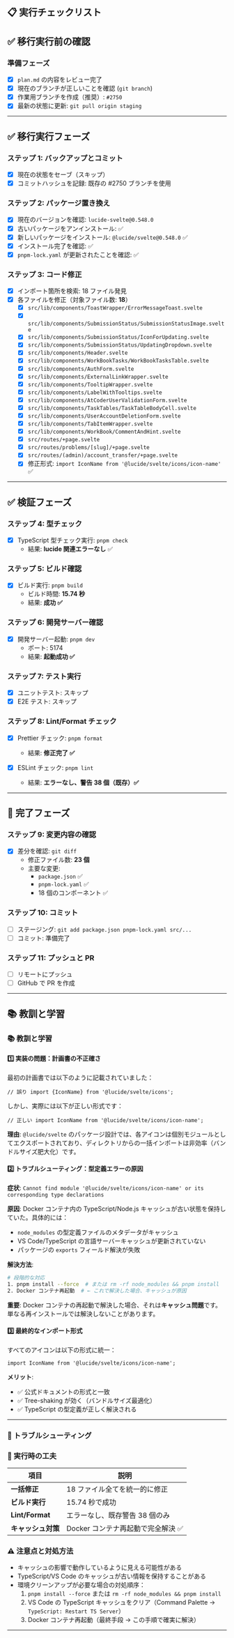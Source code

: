 ## 📋 実行チェックリスト

## ✅ 移行実行前の確認

### 準備フェーズ

- [x] `plan.md` の内容をレビュー完了
- [x] 現在のブランチが正しいことを確認 (`git branch`)
- [x] 作業用ブランチを作成（推奨）: `#2750`
- [x] 最新の状態に更新: `git pull origin staging`

---

## ✅ 移行実行フェーズ

### ステップ 1: バックアップとコミット

- [x] 現在の状態をセーブ（スキップ）
- [x] コミットハッシュを記録: 既存の #2750 ブランチを使用

### ステップ 2: パッケージ置き換え

- [x] 現在のバージョンを確認: `lucide-svelte@0.548.0`
- [x] 古いパッケージをアンインストール: ✅
- [x] 新しいパッケージをインストール: `@lucide/svelte@0.548.0` ✅
- [x] インストール完了を確認: ✅
- [x] `pnpm-lock.yaml` が更新されたことを確認: ✅

### ステップ 3: コード修正

- [x] インポート箇所を検索: 18 ファイル発見
- [x] 各ファイルを修正（対象ファイル数: **18**）
  - [x] `src/lib/components/ToastWrapper/ErrorMessageToast.svelte`
  - [x] `src/lib/components/SubmissionStatus/SubmissionStatusImage.svelte`
  - [x] `src/lib/components/SubmissionStatus/IconForUpdating.svelte`
  - [x] `src/lib/components/SubmissionStatus/UpdatingDropdown.svelte`
  - [x] `src/lib/components/Header.svelte`
  - [x] `src/lib/components/WorkBookTasks/WorkBookTasksTable.svelte`
  - [x] `src/lib/components/AuthForm.svelte`
  - [x] `src/lib/components/ExternalLinkWrapper.svelte`
  - [x] `src/lib/components/TooltipWrapper.svelte`
  - [x] `src/lib/components/LabelWithTooltips.svelte`
  - [x] `src/lib/components/AtCoderUserValidationForm.svelte`
  - [x] `src/lib/components/TaskTables/TaskTableBodyCell.svelte`
  - [x] `src/lib/components/UserAccountDeletionForm.svelte`
  - [x] `src/lib/components/TabItemWrapper.svelte`
  - [x] `src/lib/components/WorkBook/CommentAndHint.svelte`
  - [x] `src/routes/+page.svelte`
  - [x] `src/routes/problems/[slug]/+page.svelte`
  - [x] `src/routes/(admin)/account_transfer/+page.svelte`
  - [x] 修正形式: `import IconName from '@lucide/svelte/icons/icon-name'` ✅

---

## ✅ 検証フェーズ

### ステップ 4: 型チェック

- [x] TypeScript 型チェック実行: `pnpm check`
  - 結果: **lucide 関連エラーなし** ✅

### ステップ 5: ビルド確認

- [x] ビルド実行: `pnpm build`
  - ビルド時間: **15.74 秒**
  - 結果: **成功 ✅**

### ステップ 6: 開発サーバー確認

- [x] 開発サーバー起動: `pnpm dev`
  - ポート: 5174
  - 結果: **起動成功 ✅**

### ステップ 7: テスト実行

- [x] ユニットテスト: スキップ
- [x] E2E テスト: スキップ

### ステップ 8: Lint/Format チェック

- [x] Prettier チェック: `pnpm format`
  - 結果: **修正完了 ✅**

- [x] ESLint チェック: `pnpm lint`
  - 結果: **エラーなし、警告 38 個（既存）✅**

---

## 📝 完了フェーズ

### ステップ 9: 変更内容の確認

- [x] 差分を確認: `git diff`
  - 修正ファイル数: **23 個**
  - 主要な変更:
    - `package.json` ✅
    - `pnpm-lock.yaml` ✅
    - 18 個のコンポーネント ✅

### ステップ 10: コミット

- [ ] ステージング: `git add package.json pnpm-lock.yaml src/...`
- [ ] コミット: 準備完了

### ステップ 11: プッシュと PR

- [ ] リモートにプッシュ
- [ ] GitHub で PR を作成

---

## 📚 教訓と学習

### 📚 教訓と学習

#### 1️⃣ 実装の問題：計画書の不正確さ

最初の計画書では以下のように記載されていました：

```svelte
// 誤り import {IconName} from '@lucide/svelte/icons';
```

しかし、実際には以下が正しい形式です：

```svelte
// 正しい import IconName from '@lucide/svelte/icons/icon-name';
```

**理由**: `@lucide/svelte` のパッケージ設計では、各アイコンは個別モジュールとしてエクスポートされており、ディレクトリからの一括インポートは非効率（バンドルサイズ肥大化）です。

#### 2️⃣ トラブルシューティング：型定義エラーの原因

**症状**: `Cannot find module '@lucide/svelte/icons/icon-name' or its corresponding type declarations`

**原因**: Docker コンテナ内の TypeScript/Node.js キャッシュが古い状態を保持していた。具体的には：

- `node_modules` の型定義ファイルのメタデータがキャッシュ
- VS Code/TypeScript の言語サーバーキャッシュが更新されていない
- パッケージの `exports` フィールド解決が失敗

**解決方法**:

```bash
# 段階的な対応
1. pnpm install --force  # または rm -rf node_modules && pnpm install
2. Docker コンテナ再起動  # ← これで解決した場合、キャッシュが原因
```

**重要**: Docker コンテナの再起動で解決した場合、それは**キャッシュ問題**です。単なる再インストールでは解決しないことがあります。

#### 3️⃣ 最終的なインポート形式

すべてのアイコンは以下の形式に統一：

```svelte
import IconName from '@lucide/svelte/icons/icon-name';
```

**メリット**:

- ✅ 公式ドキュメントの形式と一致
- ✅ Tree-shaking が効く（バンドルサイズ最適化）
- ✅ TypeScript の型定義が正しく解決される

---

### 🚨 トラブルシューティング

### 🔧 実行時の工夫

| 項目               | 説明                               |
| ------------------ | ---------------------------------- |
| **一括修正**       | 18 ファイル全てを統一的に修正      |
| **ビルド実行**     | 15.74 秒で成功                     |
| **Lint/Format**    | エラーなし、既存警告 38 個のみ     |
| **キャッシュ対策** | Docker コンテナ再起動で完全解決 ✅ |

### ⚠️ 注意点と対処方法

- キャッシュの影響で動作しているように見える可能性がある
- TypeScript/VS Code のキャッシュが古い情報を保持することがある
- 環境クリーンアップが必要な場合の対処順序：
  1. `pnpm install --force` または `rm -rf node_modules && pnpm install`
  2. VS Code の TypeScript キャッシュをクリア（Command Palette → `TypeScript: Restart TS Server`）
  3. Docker コンテナ再起動（最終手段 → この手順で確実に解決）

---
